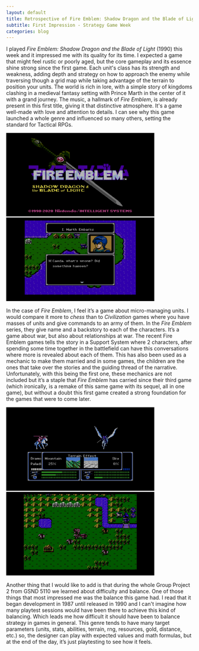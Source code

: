 ```yaml
---
layout: default
title: Retrospective of Fire Emblem: Shadow Dragon and the Blade of Light (1990)
subtitle: First Impression - Strategy Game Week
categories: blog
---
```


I played *Fire Emblem: Shadow Dragon and the Blade of Light* (1990) this week and it impressed me with its quality for its time. 
I expected a game that might feel rustic or poorly aged, but the core gameplay and its essence shine strong since the first game. 
Each unit's class has its strength and weakness, adding depth and strategy on how to approach the enemy while traversing though a grid map while taking advantage of the terrain to position your units. 
The world is rich in lore, with a simple story of kingdoms clashing in a medieval fantasy setting with Prince Marth in the center of it with a grand journey. 
The music, a hallmark of *Fire Emblem*, is already present in this first title, giving it that distinctive atmosphere. 
It's a game well-made with love and attention to details. 
I can see why this game launched a whole genre and influenced so many others, setting the standard for Tactical RPGs. 

<div class="row">
  <div class="column">
    <img src="/assets/img/FireEmblem_img/FE_SD_BL_1.jpg" width="400" /> 
    </div>
    <div class="column">
      <img src="/assets/img/FireEmblem_img/FE_SD_BL_2.jpg" width="400" /> 
    </div>
</div>

In the case of *Fire Emblem*, I feel it’s a game about micro-managing units. 
I would compare it more to *chess* than to *Civilization* games where you have masses of units and give commands to an army of them. 
In the *Fire Emblem* series, they give name and a backstory to each of the characters. 
It’s a game about war, but also about relationships at war. 
The recent Fire Emblem games tells the story in a Support System where 2 characters, after spending some time together in the battlefield can have this conversations where more is revealed about each of them. 
This has also been used as a mechanic to make them married and in some games, the children are the ones that take over the stories and the guiding thread of the narrative. 
Unfortunately, with this being the first one, these mechanics are not included but it’s a staple that *Fire Emblem* has carried since their third game (which ironically, is a remake of this same game with its sequel, all in one game), but without a doubt this first game created a strong foundation for the games that were to come later.

<div class="row">
  <div class="column">
    <img src="/assets/img/FireEmblem_img/FE_SD_BL_3.jpg" width="400" /> 
    </div>
    <div class="column">
      <img src="assets/img/FireEmblem_img/FE_SD_BL_4.jpg" width="400" /> 
    </div>
</div>

Another thing that I would like to add is that during the whole Group Project 2 from GSND 5110 we learned about difficulty and balance. 
One of those things that most impressed me was the balance this game had. I read that it began development in 1987 until released in 1990 and I can't imagine how many playtest sessions would have been there to achieve this kind of balancing. 
Which leads me how difficult it should have been to balance strategy in games in general. This genre tends to have many target parameters (units, stats, abilities, terrain, rng, resources, gold, distance, etc.)  so, the designer can play with expected values and math formulas, but at the end of the day, it’s just playtesting to see how it feels.
